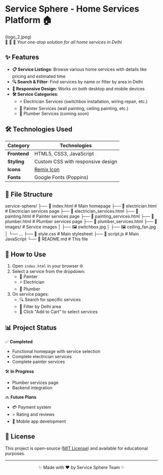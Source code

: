 # Service Sphere - Home Services Platform 🏠

(logo_2.jpeg)  
🔌 🎨 🚿 *Your one-stop solution for all home services in Delhi*

## ✨ Features

- **📋 Service Listings**: Browse various home services with details like pricing and estimated time
- **🔍 Search & Filter**: Find services by name or filter by area in Delhi
- **📱 Responsive Design**: Works on both desktop and mobile devices
- **🛠️ Service Categories**:
  - ⚡ Electrician Services (switchbox installation, wiring repair, etc.)
  - 🎨 Painter Services (wall painting, ceiling painting, etc.)
  - 🚰 Plumber Services (coming soon)

## 🛠️ Technologies Used

| Category       | Technologies |
|----------------|--------------|
| **Frontend**   | HTML5, CSS3, JavaScript |
| **Styling**    | Custom CSS with responsive design |
| **Icons**      | [Remix Icon](https://remixicon.com/) |
| **Fonts**      | Google Fonts (Poppins) |

## 📂 File Structure
service-sphere/
├── 📄 index.html # Main homepage
├── 📄 electrician.html # Electrician services page
├── 📄 electrician_services.html
├── 📄 painting.html # Painter services page
├── 📄 painting_services.html
├── 📄 plumber.html # Plumber services page
├── 📄 plumber_services.html
├── 📁 images/ # Service images
│ ├── 🖼️ switchbox.jpg
│ ├── 🖼️ ceiling_fan.jpg
│ └── ...
├── 📄 style.css # Main stylesheet
├── 📄 script.js # Main JavaScript
└── 📄 README.md # This file

## 🚀 How to Use

1. Open `index.html` in your browser 🌐
2. Select a service from the dropdown:
   - 🎨 Painter
   - ⚡ Electrician
   - 🚰 Plumber
3. On service pages:
   - 🔍 Search for specific services
   - 📍 Filter by Delhi area
   - 🛒 Click "Add to Cart" to select services

## 📊 Project Status

✅ **Completed**  
- Functional homepage with service selection  
- Complete electrician services  
- Complete painter services  

🛠️ **In Progress**  
- Plumber services page  
- Backend integration  

🔜 **Future Plans**  
- 💳 Payment system  
- ⭐ Rating and reviews  
- 📱 Mobile app development  

## 📜 License

This project is open-source ([MIT License](https://opensource.org/licenses/MIT)) and available for educational purposes.

---

<div align="center">
  ✨ Made with ❤️ by Service Sphere Team ✨
</div>
